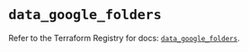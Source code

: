 # `data_google_folders`

Refer to the Terraform Registry for docs: [`data_google_folders`](https://registry.terraform.io/providers/hashicorp/google-beta/5.35.0/docs/data-sources/google_folders).
